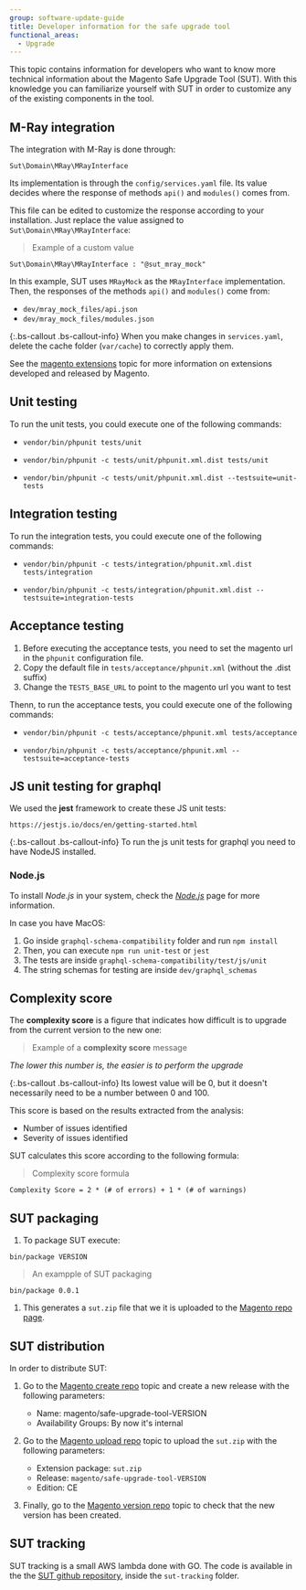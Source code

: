 ```yaml
---
group: software-update-guide
title: Developer information for the safe upgrade tool
functional_areas:
  - Upgrade
---
```


This topic contains information for developers who want to know more technical information about the Magento Safe Upgrade Tool (SUT). With this knowledge you can familiarize yourself with SUT in order to customize any of the existing components in the tool.

## M-Ray integration

The integration with M-Ray is done through:

`Sut\Domain\MRay\MRayInterface`

Its implementation is through the `config/services.yaml` file. Its value decides where the response of methods `api()` and `modules()` comes from.

This file can be edited to customize the response according to your installation. Just replace the value assigned to `Sut\Domain\MRay\MRayInterface`:

> Example of a custom value

`Sut\Domain\MRay\MRayInterface : "@sut_mray_mock"`

In this example, SUT uses `MRayMock` as the `MRayInterface` implementation. Then, the responses of the methods `api()` and `modules()` come 
from:

- `dev/mray_mock_files/api.json`
- `dev/mray_mock_files/modules.json`

{:.bs-callout .bs-callout-info}
When you make changes in `services.yaml`, delete the cache folder (`var/cache`) to correctly apply them.

See the [magento extensions](https://docs.magento.com/user-guide/magento/magento-extensions.html) topic for more information on extensions developed and released by Magento.

## Unit testing

To run the unit tests, you could execute one of the following commands:

- `vendor/bin/phpunit tests/unit`

- `vendor/bin/phpunit -c tests/unit/phpunit.xml.dist tests/unit`

- `vendor/bin/phpunit -c tests/unit/phpunit.xml.dist --testsuite=unit-tests`

## Integration testing

To run the integration tests, you could execute one of the following commands:

- `vendor/bin/phpunit -c tests/integration/phpunit.xml.dist tests/integration`

- `vendor/bin/phpunit -c tests/integration/phpunit.xml.dist --testsuite=integration-tests`

## Acceptance testing

1. Before executing the acceptance tests, you need to set the magento url in the `phpunit` configuration file.
1. Copy the default file in `tests/acceptance/phpunit.xml` (without the .dist suffix)
1. Change the `TESTS_BASE_URL` to point to the magento url you want to test

Thenn, to run the acceptance tests, you could execute one of the following commands:

- `vendor/bin/phpunit -c tests/acceptance/phpunit.xml tests/acceptance`

- `vendor/bin/phpunit -c tests/acceptance/phpunit.xml --testsuite=acceptance-tests`

## JS unit testing for graphql

We used the **jest** framework to create these JS unit tests:

`https://jestjs.io/docs/en/getting-started.html`

{:.bs-callout .bs-callout-info}
To run the js unit tests for graphql you need to have NodeJS installed.

### Node.js

To install _Node.js_ in your system, check the [_Node.js_](https://nodejs.dev/learn/how-to-install-nodejs) page for more information.

In case you have MacOS:

1. Go inside `graphql-schema-compatibility` folder and run `npm install` 
1. Then, you can execute `npm run unit-test` or `jest`
1. The tests are inside `graphql-schema-compatibility/test/js/unit`
1. The string schemas for testing are inside `dev/graphql_schemas`

## Complexity score

The **complexity score** is a figure that indicates how difficult is to upgrade from the current version to the new one:

> Example of a **complexity score** message

*The lower this number is, the easier is to perform the upgrade*

{:.bs-callout .bs-callout-info}
Its lowest value will be 0, but it doesn't necessarily need to be a number between 0 and 100.

This score is based on the results extracted from the analysis:

- Number of issues identified
- Severity of issues identified

SUT calculates this score according to the following formula: 

> Complexity score formula

``Complexity Score = 2 * (# of errors) + 1 * (# of warnings)``

## SUT packaging

1. To package SUT execute:

`bin/package VERSION`

> An exampple of SUT packaging

`bin/package 0.0.1`

1. This generates a `sut.zip` file that we it is uploaded to the [Magento repo page](https://repo.magento.com).

## SUT distribution

In order to distribute SUT:

1. Go to the [Magento create repo](https://repo.magento.com/admin/packagist/web/ceeerelease/create) topic and create a new release with the following parameters:

    - Name: magento/safe-upgrade-tool-VERSION
    - Availability Groups: By now it's internal

1. Go to the [Magento upload repo](https://repo.magento.com/admin/upload_m2_version) topic to upload the `sut.zip` with the following parameters:

   - Extension package: `sut.zip`
   - Release: `magento/safe-upgrade-tool-VERSION`
   - Edition: CE

1. Finally, go to the [Magento version repo](https://repo.magento.com/admin/packagist/web/version/list) topic to check that the new version has been created.

## SUT tracking

SUT tracking is a small AWS lambda done with GO. The code is available in the the [SUT github repository](https://github.com/magento-commerce/safe-upgrade-tool), inside the `sut-tracking` folder.
